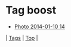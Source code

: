 <!--
title: Tag boost
date: 2020-06-28T15:26:59.330Z
tags:
-->
# Tag boost

 * [Photo 2014-01-10 14](72869095338.md)

| [Tags](tags.md) | [Top](index.md) |

